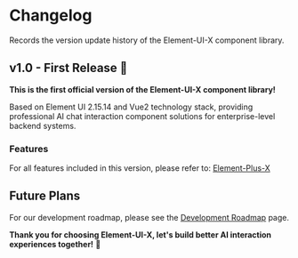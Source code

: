 # Changelog

Records the version update history of the Element-UI-X component library.

## v1.0 - First Release 🎉

**This is the first official version of the Element-UI-X component library!**

Based on Element UI 2.15.14 and Vue2 technology stack, providing professional AI chat interaction component solutions for enterprise-level backend systems.

### Features

For all features included in this version, please refer to: [Element-Plus-X](https://element-plus-x.com/)

## Future Plans

For our development roadmap, please see the [Development Roadmap](/roadmap/) page.

**Thank you for choosing Element-UI-X, let's build better AI interaction experiences together!** 🚀
